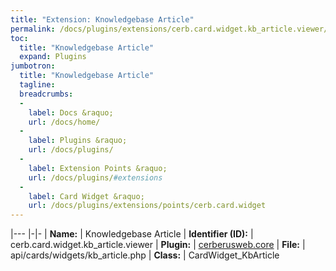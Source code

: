```yaml
---
title: "Extension: Knowledgebase Article"
permalink: /docs/plugins/extensions/cerb.card.widget.kb_article.viewer/
toc:
  title: "Knowledgebase Article"
  expand: Plugins
jumbotron:
  title: "Knowledgebase Article"
  tagline: 
  breadcrumbs:
  -
    label: Docs &raquo;
    url: /docs/home/
  -
    label: Plugins &raquo;
    url: /docs/plugins/
  -
    label: Extension Points &raquo;
    url: /docs/plugins/#extensions
  -
    label: Card Widget &raquo;
    url: /docs/plugins/extensions/points/cerb.card.widget
---
```


|---
|-|-
| **Name:** | Knowledgebase Article
| **Identifier (ID):** | cerb.card.widget.kb_article.viewer
| **Plugin:** | [cerberusweb.core](/docs/plugins/cerberusweb.core/)
| **File:** | api/cards/widgets/kb_article.php
| **Class:** | CardWidget_KbArticle


